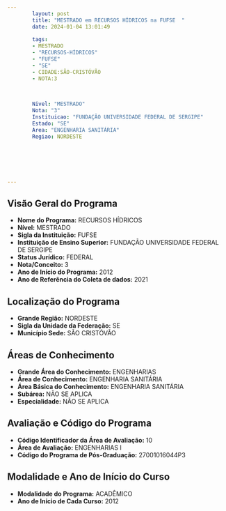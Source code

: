 ```yaml
---
        layout: post
        title: "MESTRADO em RECURSOS HÍDRICOS na FUFSE  "
        date: 2024-01-04 13:01:49
     
        tags:
        - MESTRADO
        - "RECURSOS-HÍDRICOS"
        - "FUFSE"
        - "SE"
        - CIDADE:SÃO-CRISTÓVÃO
        - NOTA:3
        
       

        Nivel: "MESTRADO"
        Nota: "3"
        Instituicao: "FUNDAÇÃO UNIVERSIDADE FEDERAL DE SERGIPE"
        Estado: "SE"
        Area: "ENGENHARIA SANITÁRIA"
        Regiao: NORDESTE
        
        
        
        
        
        
---
```

## Visão Geral do Programa
- **Nome do Programa:** RECURSOS HÍDRICOS
- **Nível:** MESTRADO
- **Sigla da Instituição:** FUFSE
- **Instituição de Ensino Superior:** FUNDAÇÃO UNIVERSIDADE FEDERAL DE SERGIPE
- **Status Jurídico:** FEDERAL
- **Nota/Conceito:** 3
- **Ano de Início do Programa:** 2012
- **Ano de Referência do Coleta de dados:** 2021

## Localização do Programa
- **Grande Região:** NORDESTE
- **Sigla da Unidade da Federação:** SE
- **Município Sede:** SÃO CRISTÓVÃO

## Áreas de Conhecimento
- **Grande Área do Conhecimento:** ENGENHARIAS
- **Área de Conhecimento:** ENGENHARIA SANITÁRIA
- **Área Básica do Conhecimento:** ENGENHARIA SANITÁRIA
- **Subárea:** NÃO SE APLICA
- **Especialidade:** NÃO SE APLICA

## Avaliação e Código do Programa
- **Código Identificador da Área de Avaliação:** 10
- **Área de Avaliação:** ENGENHARIAS I
- **Código do Programa de Pós-Graduação:** 27001016044P3


## Modalidade e Ano de Início do Curso
- **Modalidade do Programa:** ACADÊMICO
- **Ano de Início de Cada Curso:** 2012
